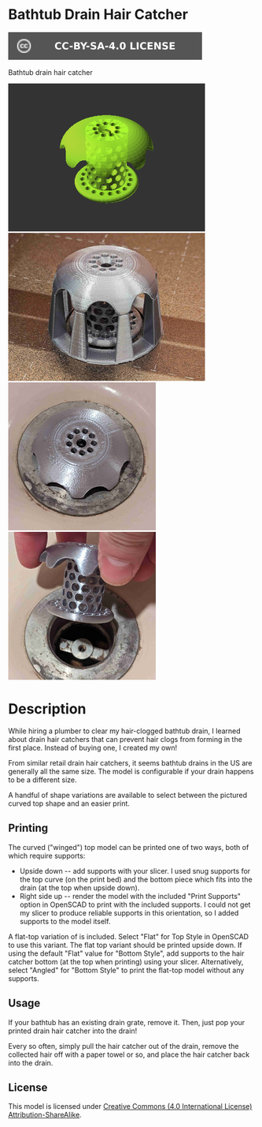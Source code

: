 # Bathtub Drain Hair Catcher

[![CC-BY-SA-4.0 license][license-badge]][license]

Bathtub drain hair catcher

![Model render with winged-round top style](images/readme/demo-winged-round.png)
![Photo of print on build plate with supports](images/readme/photo-build-plate.jpg)
![Photo installed in drain](images/readme/photo-drain-1.jpg)
![Photo of fit in drain](images/readme/photo-drain-2.jpg)

# Description

While hiring a plumber to clear my hair-clogged bathtub drain, I learned about
drain hair catchers that can prevent hair clogs from forming in the first place.
Instead of buying one, I created my own!

From similar retail drain hair catchers, it seems bathtub drains in the US are
generally all the same size. The model is configurable if your drain happens to
be a different size.

A handful of shape variations are available to select between the pictured
curved top shape and an easier print.

## Printing

The curved ("winged") top model can be printed one of two ways, both of which
require supports:

* Upside down -- add supports with your slicer. I used snug supports for the top
  curve (on the print bed) and the bottom piece which fits into the drain (at
  the top when upside down).
* Right side up -- render the model with the included "Print Supports" option in
  OpenSCAD to print with the included supports. I could not get my slicer to
  produce reliable supports in this orientation, so I added supports to the
  model itself.

A flat-top variation of is included. Select "Flat" for Top Style in OpenSCAD to
use this variant. The flat top variant should be printed upside down. If using
the default "Flat" value for "Bottom Style", add supports to the hair catcher
bottom (at the top when printing) using your slicer. Alternatively, select
"Angled" for "Bottom Style" to print the flat-top model without any supports.

## Usage

If your bathtub has an existing drain grate, remove it. Then, just pop your
printed drain hair catcher into the drain!

Every so often, simply pull the hair catcher out of the drain, remove the
collected hair off with a paper towel or so, and place the hair catcher back
into the drain.

## License

This model is licensed under [Creative Commons (4.0 International License) Attribution-ShareAlike][license].


[license]: http://creativecommons.org/licenses/by-sa/4.0/
[license-badge]: /_static/license-badge-cc-by-sa-4.0.svg
